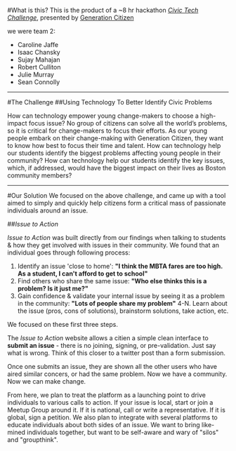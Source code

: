 #What is this?
This is the product of a ~8 hr hackathon [*Civic Tech Challenge*](http://www.civictechchallenge.org/), presented by [Generation Citizen](http://generationcitizen.org/)

we were team 2:
* Caroline Jaffe
* Isaac Chansky
* Sujay Mahajan
* Robert Culliton
* Julie Murray
* Sean Connolly


---


#The Challenge
##Using Technology To Better Identify Civic Problems

How can technology empower young change-makers to choose a high-impact focus issue?
No group of citizens can solve all the world’s problems, so it is critical for change-makers to focus their efforts. As our young people embark on their change-making with Generation Citizen, they want to know how best to focus their time and talent. How can technology help our students identify the biggest problems affecting young people in their community? How can technology help our students identify the key issues, which, if addressed, would have the biggest impact on their lives as Boston community members?


---
#Our Solution
We focused on the above challenge, and came up with a tool aimed to simply and quickly help citizens form a critical mass of passionate individuals around an issue. 

##*Issue to Action*

*Issue to Action* was built directly from our findings when talking to students & how they get involved with issues in their community. We found that an individual goes through following process:

1. Identify an issue 'close to home': **"I think the MBTA fares are too high. As a student, I can't afford to get to school"**
2. Find others who share the same issue: **"Who else thinks this is a problem? Is it just me?"**
3. Gain confidence & validate your internal issue by seeing it as a problem in the community: **"Lots of people share my problem"**
4-N. Learn about the issue (pros, cons of solutions), brainstorm solutions, take action, etc.

We focused on these first three steps. 

The *Issue to Action* website allows a citien a simple clean interface to **submit an issue** - there is no joining, signing, or pre-validation. Just say what is wrong. Think of this closer to a twitter post than a form submission.

Once one submits an issue, they are shown all the other users who have aired similar concers, or had the same problem. Now we have a community. Now we can make change.

From here, we plan to treat the platform as a launching point to drive individuals to various calls to action. If your issue is local, start or join a Meetup Group around it. If it is national, call or write a representative. If it is global, sign a petition. We also plan to integrate with several platforms to educate individuals about both sides of an issue. We want to bring like-mined individuals together, but want to be self-aware and wary of "silos" and "groupthink".

